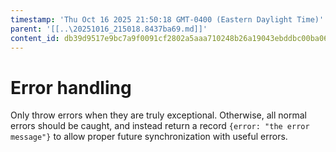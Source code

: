 ```yaml
---
timestamp: 'Thu Oct 16 2025 21:50:18 GMT-0400 (Eastern Daylight Time)'
parent: '[[..\20251016_215018.8437ba69.md]]'
content_id: db39d9517e9bc7a9f0091cf2802a5aaa710248b26a19043ebddbc00ba067bc70
---
```


# Error handling

Only throw errors when they are truly exceptional. Otherwise, all normal errors should be caught, and instead return a record `{error: "the error message"}` to allow proper future synchronization with useful errors.
